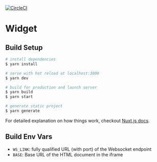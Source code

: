 [![CircleCI](https://circleci.com/gh/squadded/widget/tree/master.svg?style=svg&circle-token=2025ce5fc3b5de9246280fb68da07286c0534bb6)](https://circleci.com/gh/squadded/widget/tree/master)


# Widget

>

## Build Setup

``` bash
# install dependencies
$ yarn install

# serve with hot reload at localhost:3000
$ yarn dev

# build for production and launch server
$ yarn build
$ yarn start

# generate static project
$ yarn generate
```

For detailed explanation on how things work, checkout [Nuxt.js docs](https://nuxtjs.org).

## Build Env Vars
- `WS_LINK`: fully qualified URL (with port) of the Websocket endpoint
- `BASE`: Base URL of the HTML document in the iframe

